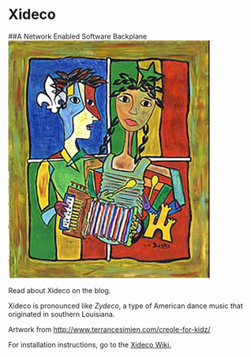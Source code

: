 # Xideco

##A Network Enabled Software Backplane
![](https://github.com/MrYsLab/xideco/blob/master/documentation/images/kids.jpg)



Read about Xideco on the blog.

    
Xideco is pronounced like _*Zydeco*_, a type of American dance music that originated in southern Louisiana.

       
Artwork from http://www.terrancesimien.com/creole-for-kidz/

For installation instructions, go to the [Xideco Wiki.](https://github.com/MrYsLab/xideco/wiki)